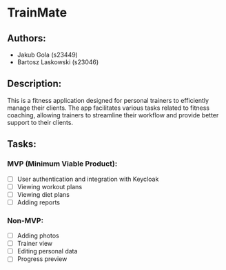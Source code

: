 # TrainMate

## Authors:

- Jakub Gola (s23449)
- Bartosz Laskowski (s23046)

## Description:

This is a fitness application designed for personal trainers to efficiently manage their clients. The app facilitates various tasks related to fitness coaching,
allowing trainers to streamline their workflow and provide better support to their clients.

## Tasks:

### MVP (Minimum Viable Product):

- [ ] User authentication and integration with Keycloak
- [ ] Viewing workout plans
- [ ] Viewing diet plans
- [ ] Adding reports

### Non-MVP:

- [ ] Adding photos
- [ ] Trainer view
- [ ] Editing personal data
- [ ] Progress preview
